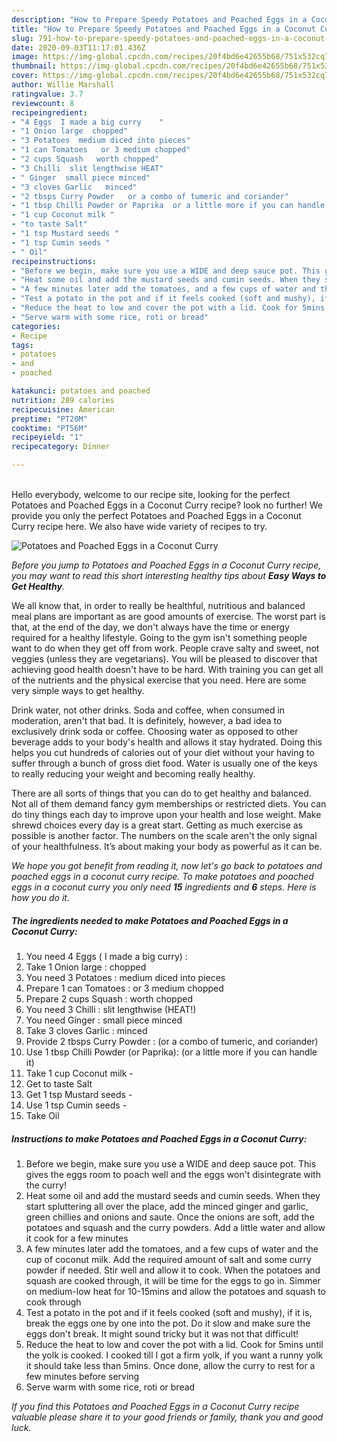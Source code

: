 ```yaml
---
description: "How to Prepare Speedy Potatoes and Poached Eggs in a Coconut Curry"
title: "How to Prepare Speedy Potatoes and Poached Eggs in a Coconut Curry"
slug: 791-how-to-prepare-speedy-potatoes-and-poached-eggs-in-a-coconut-curry
date: 2020-09-03T11:17:01.436Z
image: https://img-global.cpcdn.com/recipes/20f4bd6e42655b68/751x532cq70/potatoes-and-poached-eggs-in-a-coconut-curry-recipe-main-photo.jpg
thumbnail: https://img-global.cpcdn.com/recipes/20f4bd6e42655b68/751x532cq70/potatoes-and-poached-eggs-in-a-coconut-curry-recipe-main-photo.jpg
cover: https://img-global.cpcdn.com/recipes/20f4bd6e42655b68/751x532cq70/potatoes-and-poached-eggs-in-a-coconut-curry-recipe-main-photo.jpg
author: Willie Marshall
ratingvalue: 3.7
reviewcount: 8
recipeingredient:
- "4 Eggs  I made a big curry    "
- "1 Onion large  chopped"
- "3 Potatoes  medium diced into pieces"
- "1 can Tomatoes   or 3 medium chopped"
- "2 cups Squash   worth chopped"
- "3 Chilli  slit lengthwise HEAT"
- " Ginger  small piece minced"
- "3 cloves Garlic   minced"
- "2 tbsps Curry Powder   or a combo of tumeric and coriander"
- "1 tbsp Chilli Powder or Paprika  or a little more if you can handle it"
- "1 cup Coconut milk "
- "to taste Salt"
- "1 tsp Mustard seeds "
- "1 tsp Cumin seeds "
- " Oil"
recipeinstructions:
- "Before we begin, make sure you use a WIDE and deep sauce pot. This gives the eggs room to poach well and the eggs won&#39;t disintegrate with the curry!"
- "Heat some oil and add the mustard seeds and cumin seeds. When they start spluttering all over the place, add the minced ginger and garlic, green chillies and onions and saute. Once the onions are soft, add the potatoes and squash and the curry powders. Add a little water and allow it cook for a few minutes"
- "A few minutes later add the tomatoes, and a few cups of water and the cup of coconut milk. Add the required amount of salt and some curry powder if needed. Stir well and allow it to cook. When the potatoes and squash are cooked through, it will be time for the eggs to go in. Simmer on medium-low heat for 10-15mins and allow the potatoes and squash to cook through"
- "Test a potato in the pot and if it feels cooked (soft and mushy), if it is, break the eggs one by one into the pot. Do it slow and make sure the eggs don&#39;t break. It might sound tricky but it was not that difficult!"
- "Reduce the heat to low and cover the pot with a lid. Cook for 5mins until the yolk is cooked. I cooked till I got a firm yolk, if you want a runny yolk it should take less than 5mins. Once done, allow the curry to rest for a few minutes before serving"
- "Serve warm with some rice, roti or bread"
categories:
- Recipe
tags:
- potatoes
- and
- poached

katakunci: potatoes and poached 
nutrition: 289 calories
recipecuisine: American
preptime: "PT20M"
cooktime: "PT56M"
recipeyield: "1"
recipecategory: Dinner

---
```

<br>
Hello everybody, welcome to our recipe site, looking for the perfect Potatoes and Poached Eggs in a Coconut Curry recipe? look no further! We provide you only the perfect Potatoes and Poached Eggs in a Coconut Curry recipe here. We also have wide variety of recipes to try.
<br>


![Potatoes and Poached Eggs in a Coconut Curry](https://img-global.cpcdn.com/recipes/20f4bd6e42655b68/751x532cq70/potatoes-and-poached-eggs-in-a-coconut-curry-recipe-main-photo.jpg)

<i>Before you jump to Potatoes and Poached Eggs in a Coconut Curry recipe, you may want to read this short interesting healthy tips about <strong>Easy Ways to Get Healthy</strong>.</i>

We all know that, in order to really be healthful, nutritious and balanced meal plans are important as are good amounts of exercise. The worst part is that, at the end of the day, we don't always have the time or energy required for a healthy lifestyle. Going to the gym isn't something people want to do when they get off from work. People crave salty and sweet, not veggies (unless they are vegetarians). You will be pleased to discover that achieving good health doesn't have to be hard. With training you can get all of the nutrients and the physical exercise that you need. Here are some very simple ways to get healthy.

Drink water, not other drinks. Soda and coffee, when consumed in moderation, aren't that bad. It is definitely, however, a bad idea to exclusively drink soda or coffee. Choosing water as opposed to other beverage adds to your body's health and allows it stay hydrated. Doing this helps you cut hundreds of calories out of your diet without your having to suffer through a bunch of gross diet food. Water is usually one of the keys to really reducing your weight and becoming really healthy.

There are all sorts of things that you can do to get healthy and balanced. Not all of them demand fancy gym memberships or restricted diets. You can do tiny things each day to improve upon your health and lose weight. Make shrewd choices every day is a great start. Getting as much exercise as possible is another factor. The numbers on the scale aren't the only signal of your healthfulness. It’s about making your body as powerful as it can be. 


<i>We hope you got benefit from reading it, now let's go back to potatoes and poached eggs in a coconut curry recipe. To make potatoes and poached eggs in a coconut curry you only need <strong>15</strong> ingredients and <strong>6</strong> steps. Here is how you do it.
</i>

##### The ingredients needed to make Potatoes and Poached Eggs in a Coconut Curry:

1. You need 4 Eggs ( I made a big curry)    :
1. Take 1 Onion large : chopped
1. You need 3 Potatoes : medium diced into pieces
1. Prepare 1 can Tomatoes :  or 3 medium chopped
1. Prepare 2 cups Squash :  worth chopped
1. You need 3 Chilli : slit lengthwise (HEAT!)
1. You need  Ginger : small piece minced
1. Take 3 cloves Garlic :  minced
1. Provide 2 tbsps Curry Powder :  (or a combo of tumeric, and coriander)
1. Use 1 tbsp Chilli Powder (or Paprika):  (or a little more if you can handle it)
1. Take 1 cup Coconut milk -
1. Get to taste Salt
1. Get 1 tsp Mustard seeds -
1. Use 1 tsp Cumin seeds -
1. Take  Oil


##### Instructions to make Potatoes and Poached Eggs in a Coconut Curry:

1. Before we begin, make sure you use a WIDE and deep sauce pot. This gives the eggs room to poach well and the eggs won&#39;t disintegrate with the curry!
1. Heat some oil and add the mustard seeds and cumin seeds. When they start spluttering all over the place, add the minced ginger and garlic, green chillies and onions and saute. Once the onions are soft, add the potatoes and squash and the curry powders. Add a little water and allow it cook for a few minutes
1. A few minutes later add the tomatoes, and a few cups of water and the cup of coconut milk. Add the required amount of salt and some curry powder if needed. Stir well and allow it to cook. When the potatoes and squash are cooked through, it will be time for the eggs to go in. Simmer on medium-low heat for 10-15mins and allow the potatoes and squash to cook through
1. Test a potato in the pot and if it feels cooked (soft and mushy), if it is, break the eggs one by one into the pot. Do it slow and make sure the eggs don&#39;t break. It might sound tricky but it was not that difficult!
1. Reduce the heat to low and cover the pot with a lid. Cook for 5mins until the yolk is cooked. I cooked till I got a firm yolk, if you want a runny yolk it should take less than 5mins. Once done, allow the curry to rest for a few minutes before serving
1. Serve warm with some rice, roti or bread


<i>If you find this Potatoes and Poached Eggs in a Coconut Curry recipe valuable please share it to your good friends or family, thank you and good luck.</i>
